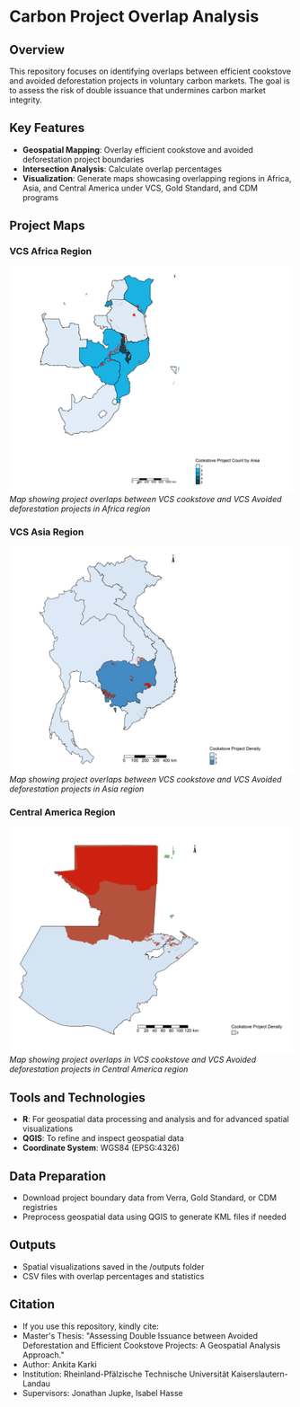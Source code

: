 # Carbon Project Overlap Analysis

## Overview
This repository focuses on identifying overlaps between efficient cookstove and avoided deforestation projects in voluntary carbon markets. The goal is to assess the risk of double issuance that undermines carbon market integrity.

## Key Features
* **Geospatial Mapping**: Overlay efficient cookstove and avoided deforestation project boundaries
* **Intersection Analysis**: Calculate overlap percentages
* **Visualization**: Generate maps showcasing overlapping regions in Africa, Asia, and Central America under VCS, Gold Standard, and CDM programs

## Project Maps
### VCS Africa Region
![Africa Overlap Map](https://github.com/ankita-karki/Doubleissuance_Overlap/blob/main/output_maps/VCS_Africa.png?raw=true)
*Map showing project overlaps between VCS cookstove and VCS Avoided deforestation projects in Africa region*

### VCS Asia Region
![Asia Overlap Map](https://github.com/ankita-karki/Doubleissuance_Overlap/blob/main/output_maps/VCS_Asia.png?raw=true)
*Map showing project overlaps between VCS cookstove and VCS Avoided deforestation projects in Asia region*

### Central America Region
![CentralAmerica Overlap Map](https://github.com/ankita-karki/Doubleissuance_Overlap/blob/main/output_maps/VCS_CentralAmerica.png?raw=true)
*Map showing project overlaps in VCS cookstove and VCS Avoided deforestation projects in Central America region*


## Tools and Technologies
* **R**: For geospatial data processing and analysis and  for advanced spatial visualizations
* **QGIS**: To refine and inspect geospatial data
* **Coordinate System**: WGS84 (EPSG:4326)

## Data Preparation
* Download project boundary data from Verra, Gold Standard, or CDM registries
* Preprocess geospatial data using QGIS to generate KML files if needed

## Outputs
* Spatial visualizations saved in the /outputs folder
* CSV files with overlap percentages and statistics

## Citation
* If you use this repository, kindly cite:
* Master's Thesis: "Assessing Double Issuance between Avoided Deforestation and Efficient Cookstove Projects: A Geospatial Analysis Approach."
* Author: Ankita Karki
* Institution: Rheinland-Pfälzische Technische Universität Kaiserslautern-Landau
* Supervisors: Jonathan Jupke, Isabel Hasse
